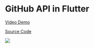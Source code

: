 # GitHub API in Flutter

[Video Demo](https://youtu.be/XinxzuylqRY)

[Source Code](../source/github-api-in-flutter.dart)

![](../images/github-api-in-flutter.jpg)
